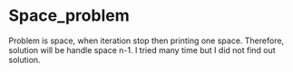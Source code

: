 # Space_problem
Problem is space, when iteration stop then printing one space. Therefore, solution will be handle space n-1. I tried  many  time but I did not find out solution.

